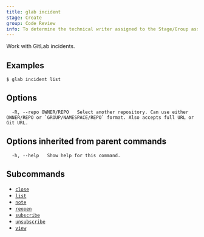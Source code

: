 ```yaml
---
title: glab incident
stage: Create
group: Code Review
info: To determine the technical writer assigned to the Stage/Group associated with this page, see https://about.gitlab.com/handbook/product/ux/technical-writing/#assignments
---
```


<!--
This documentation is auto generated by a script.
Please do not edit this file directly. Run `make gen-docs` instead.
-->

Work with GitLab incidents.

## Examples

```console
$ glab incident list

```

## Options

```plaintext
  -R, --repo OWNER/REPO   Select another repository. Can use either OWNER/REPO or `GROUP/NAMESPACE/REPO` format. Also accepts full URL or Git URL.
```

## Options inherited from parent commands

```plaintext
  -h, --help   Show help for this command.
```

## Subcommands

- [`close`](/docs/incident/close)
- [`list`](/docs/incident/list)
- [`note`](/docs/incident/note)
- [`reopen`](/docs/incident/reopen)
- [`subscribe`](/docs/incident/subscribe)
- [`unsubscribe`](/docs/incident/unsubscribe)
- [`view`](/docs/incident/view)
